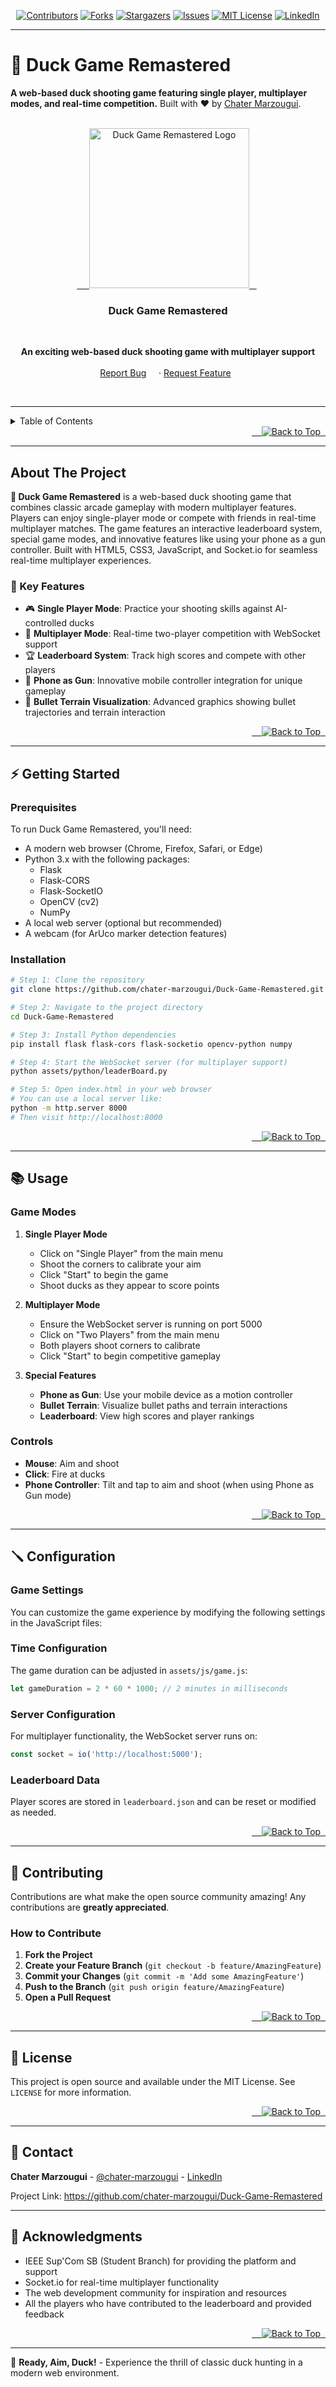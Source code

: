 <a name="readme-top"></a>

<div align="center">

[![Contributors][contributors-shield]][contributors-url]
[![Forks][forks-shield]][forks-url]
[![Stargazers][stars-shield]][stars-url]
[![Issues][issues-shield]][issues-url]
[![MIT License][license-shield]][license-url]
[![LinkedIn][linkedin-shield]][linkedin-url]
</div>

---

# 🦆 Duck Game Remastered

**A web-based duck shooting game featuring single player, multiplayer modes, and real-time competition.**
Built with ❤️ by [Chater Marzougui](https://github.com/chater-marzougui).

<br />
<div align="center">
  <a href="https://github.com/chater-marzougui/Duck-Game-Remastered">
     <img src="./assets/images/alive-duck.png" alt="Duck Game Remastered Logo" width="256" height="256">
  </a>
  <h3>Duck Game Remastered</h3>
  <p align="center">
    <strong>An exciting web-based duck shooting game with multiplayer support</strong>
    <br />
    <br />
    <a href="https://github.com/chater-marzougui/Duck-Game-Remastered/issues/new?labels=bug&template=bug-report---.md">Report Bug</a>
    ·
    <a href="https://github.com/chater-marzougui/Duck-Game-Remastered/issues/new?labels=enhancement&template=feature-request---.md">Request Feature</a>
      </p>
</div>

<br/>

---

<details>
  <summary>Table of Contents</summary>
  <ol>
    <li><a href="#about-the-project">About The Project</a></li>
    <li><a href="#-features">Features</a></li>
    <li><a href="#-getting-started">Getting Started</a></li>
    <li><a href="#-installation">Installation</a></li>
    <li><a href="#-usage">Usage</a></li>
    <li><a href="#-configuration">Configuration</a></li>
    <li><a href="#-contributing">Contributing</a></li>
    <li><a href="#-license">License</a></li>
     <li><a href="#-contact">Contact</a></li>
  </ol>
</details>

<div align="right">
  <a href="#readme-top">
    <img src="https://img.shields.io/badge/Back_to_Top-⬆️-blue?style=for-the-badge" alt="Back to Top">
  </a>
</div>

---

## About The Project

**🦆 Duck Game Remastered** is a web-based duck shooting game that combines classic arcade gameplay with modern multiplayer features. Players can enjoy single-player mode or compete with friends in real-time multiplayer matches. The game features an interactive leaderboard system, special game modes, and innovative features like using your phone as a gun controller. Built with HTML5, CSS3, JavaScript, and Socket.io for seamless real-time multiplayer experiences.

### 🎯 Key Features

- 🎮 **Single Player Mode**: Practice your shooting skills against AI-controlled ducks
- 👥 **Multiplayer Mode**: Real-time two-player competition with WebSocket support
- 🏆 **Leaderboard System**: Track high scores and compete with other players
- 📱 **Phone as Gun**: Innovative mobile controller integration for unique gameplay
- 🎯 **Bullet Terrain Visualization**: Advanced graphics showing bullet trajectories and terrain interaction

<div align="right">
  <a href="#readme-top">
    <img src="https://img.shields.io/badge/Back_to_Top-⬆️-blue?style=for-the-badge" alt="Back to Top">
  </a>
</div>

---

## ⚡ Getting Started

### Prerequisites
To run Duck Game Remastered, you'll need:
- A modern web browser (Chrome, Firefox, Safari, or Edge)
- Python 3.x with the following packages:
  - Flask
  - Flask-CORS
  - Flask-SocketIO
  - OpenCV (cv2)
  - NumPy
- A local web server (optional but recommended)
- A webcam (for ArUco marker detection features)

### Installation

```bash
# Step 1: Clone the repository
git clone https://github.com/chater-marzougui/Duck-Game-Remastered.git

# Step 2: Navigate to the project directory
cd Duck-Game-Remastered

# Step 3: Install Python dependencies
pip install flask flask-cors flask-socketio opencv-python numpy

# Step 4: Start the WebSocket server (for multiplayer support)
python assets/python/leaderBoard.py

# Step 5: Open index.html in your web browser
# You can use a local server like:
python -m http.server 8000
# Then visit http://localhost:8000
```

<div align="right">
  <a href="#readme-top">
    <img src="https://img.shields.io/badge/Back_to_Top-⬆️-blue?style=for-the-badge" alt="Back to Top">
  </a>
</div>

-----

## 📚 Usage

### Game Modes

1. **Single Player Mode**
   - Click on "Single Player" from the main menu
   - Shoot the corners to calibrate your aim
   - Click "Start" to begin the game
   - Shoot ducks as they appear to score points

2. **Multiplayer Mode** 
   - Ensure the WebSocket server is running on port 5000
   - Click on "Two Players" from the main menu
   - Both players shoot corners to calibrate
   - Click "Start" to begin competitive gameplay

3. **Special Features**
   - **Phone as Gun**: Use your mobile device as a motion controller
   - **Bullet Terrain**: Visualize bullet paths and terrain interactions
   - **Leaderboard**: View high scores and player rankings

### Controls
- **Mouse**: Aim and shoot
- **Click**: Fire at ducks
- **Phone Controller**: Tilt and tap to aim and shoot (when using Phone as Gun mode)

<div align="right">
  <a href="#readme-top">
    <img src="https://img.shields.io/badge/Back_to_Top-⬆️-blue?style=for-the-badge" alt="Back to Top">
  </a>
</div>

-----

## 🪛 Configuration

### Game Settings

You can customize the game experience by modifying the following settings in the JavaScript files:

### Time Configuration
The game duration can be adjusted in `assets/js/game.js`:
```javascript
let gameDuration = 2 * 60 * 1000; // 2 minutes in milliseconds
```

### Server Configuration
For multiplayer functionality, the WebSocket server runs on:
```javascript
const socket = io('http://localhost:5000');
```

### Leaderboard Data
Player scores are stored in `leaderboard.json` and can be reset or modified as needed.

<div align="right">
  <a href="#readme-top">
    <img src="https://img.shields.io/badge/Back_to_Top-⬆️-blue?style=for-the-badge" alt="Back to Top">
  </a>
</div>

-----

## 🤝 Contributing

Contributions are what make the open source community amazing\! Any contributions are **greatly appreciated**.

### How to Contribute

1.  **Fork the Project**
2.  **Create your Feature Branch** (`git checkout -b feature/AmazingFeature`)
3.  **Commit your Changes** (`git commit -m 'Add some AmazingFeature'`)
4.  **Push to the Branch** (`git push origin feature/AmazingFeature`)
5.  **Open a Pull Request**

<div align="right">
  <a href="#readme-top">
    <img src="https://img.shields.io/badge/Back_to_Top-⬆️-blue?style=for-the-badge" alt="Back to Top">
  </a>
</div>

-----

## 📃 License

This project is open source and available under the MIT License. See `LICENSE` for more information.

<div align="right">
  <a href="#readme-top">
    <img src="https://img.shields.io/badge/Back_to_Top-⬆️-blue?style=for-the-badge" alt="Back to Top">
  </a>
</div>

-----

## 📧 Contact

**Chater Marzougui** - [@chater-marzougui](https://github.com/chater-marzougui) - [LinkedIn](https://www.linkedin.com/in/chater-marzougui-342125299/)

Project Link: https://github.com/chater-marzougui/Duck-Game-Remastered

-----

## 🙏 Acknowledgments

- IEEE Sup'Com SB (Student Branch) for providing the platform and support
- Socket.io for real-time multiplayer functionality
- The web development community for inspiration and resources
- All the players who have contributed to the leaderboard and provided feedback

<div align="right">
  <a href="#readme-top">
    <img src="https://img.shields.io/badge/Back_to_Top-⬆️-blue?style=for-the-badge" alt="Back to Top">
  </a>
</div>

-----

🦆 **Ready, Aim, Duck!** - Experience the thrill of classic duck hunting in a modern web environment.


[contributors-shield]: https://img.shields.io/github/contributors/chater-marzougui/Duck-Game-Remastered.svg?style=for-the-badge
[contributors-url]: https://github.com/chater-marzougui/Duck-Game-Remastered/graphs/contributors
[forks-shield]: https://img.shields.io/github/forks/chater-marzougui/Duck-Game-Remastered.svg?style=for-the-badge
[forks-url]: https://github.com/chater-marzougui/Duck-Game-Remastered/network/members
[stars-shield]: https://img.shields.io/github/stars/chater-marzougui/Duck-Game-Remastered.svg?style=for-the-badge
[stars-url]: https://github.com/chater-marzougui/Duck-Game-Remastered/stargazers
[issues-shield]: https://img.shields.io/github/issues/chater-marzougui/Duck-Game-Remastered.svg?style=for-the-badge
[issues-url]: https://github.com/chater-marzougui/Duck-Game-Remastered/issues
[license-shield]: https://img.shields.io/github/license/chater-marzougui/Duck-Game-Remastered.svg?style=for-the-badge
[license-url]: https://github.com/chater-marzougui/Duck-Game-Remastered/blob/master/LICENSE
[linkedin-shield]: https://img.shields.io/badge/-LinkedIn-black.svg?style=for-the-badge&logo=linkedin&colorB=555
[linkedin-url]: https://www.linkedin.com/in/chater-marzougui-342125299/
